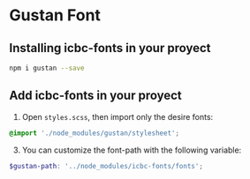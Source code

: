 # Gustan Font

## Installing icbc-fonts in your proyect
```bash
npm i gustan --save
```

## Add icbc-fonts in your proyect

1. Open `styles.scss`, then import only the desire fonts:

```scss
@import './node_modules/gustan/stylesheet';
```

3. You can customize the font-path with the following variable:

```scss
$gustan-path: '../node_modules/icbc-fonts/fonts';
```